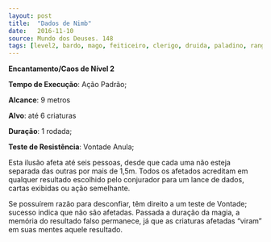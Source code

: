 ```yaml
---
layout: post
title:  "Dados de Nimb"
date:   2016-11-10
source: Mundo dos Deuses. 148
tags: [level2, bardo, mago, feiticeiro, clerigo, druida, paladino, ranger, encantamento, caos]
---
```


**Encantamento/Caos de Nível 2**

**Tempo de Execução**: Ação Padrão;

**Alcance**: 9 metros

**Alvo**: até 6 criaturas

**Duração**: 1 rodada;

**Teste de Resistência**: Vontade Anula;

Esta ilusão afeta até seis pessoas, desde que cada uma não 
esteja separada das outras por mais de 1,5m. Todos os afetados 
acreditam em qualquer resultado escolhido pelo conjurador 
para um lance de dados, cartas exibidas ou ação semelhante. 

Se possuírem razão para desconfiar, têm direito a um teste de 
Vontade; sucesso indica que não são afetadas. Passada a duração da magia, a memória do resultado falso permanece, já que 
as criaturas afetadas “viram” em suas mentes aquele resultado.